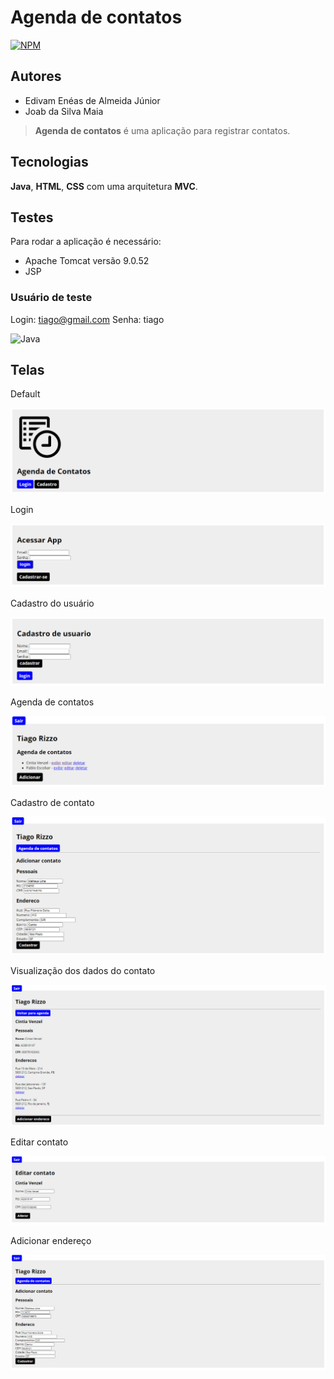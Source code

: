 # Agenda de contatos

[![NPM](https://img.shields.io/npm/l/react)](https://github.com/venzel/servelet_agenda/blob/master/LICENSE)

## Autores

-   Edivam Enéas de Almeida Júnior<br />
-   Joab da Silva Maia

> **Agenda de contatos** é uma aplicação para registrar contatos.<br />

## Tecnologias

**Java**, **HTML**, **CSS** com uma arquitetura **MVC**.

## Testes

Para rodar a aplicação é necessário:

-   Apache Tomcat versão 9.0.52
-   JSP

### Usuário de teste

Login: tiago@gmail.com
Senha: tiago

<p align="left">
  <img src="https://cdn.worldvectorlogo.com/logos/java-14.svg" alt="Java" title="Java" width="30" height="30" />
</p>

## Telas

Default

<img src="./images/1.PNG" />

Login

<img src="./images/2.PNG" />

Cadastro do usuário

<img src="./images/3.PNG" />

Agenda de contatos

<img src="./images/5.PNG" />

Cadastro de contato

<img src="./images/6.PNG" />

Visualização dos dados do contato

<img src="./images/7.PNG" />

Editar contato

<img src="./images/8.PNG" />

Adicionar endereço

<img src="./images/9.PNG" />
